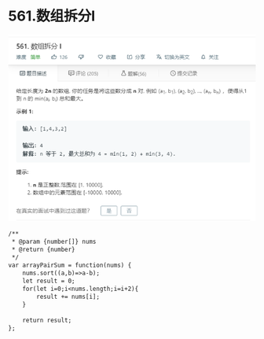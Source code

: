 # 561.数组拆分I
![](img/561.数组拆分I.png)  

```
/**
 * @param {number[]} nums
 * @return {number}
 */
var arrayPairSum = function(nums) {
    nums.sort((a,b)=>a-b);
    let result = 0;
    for(let i=0;i<nums.length;i=i+2){
        result += nums[i];
    }

    return result;
};
```